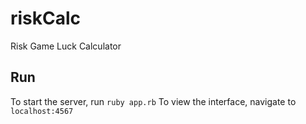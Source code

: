 # riskCalc

Risk Game Luck Calculator

## Run

To start the server, run `ruby app.rb`
To view the interface, navigate to `localhost:4567`
